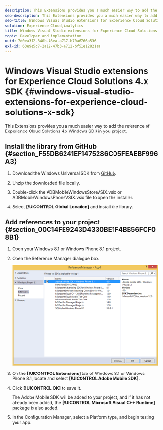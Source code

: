 ```yaml
---
description: This Extensions provides you a much easier way to add the reference of Experience Cloud Solutions 4.x Windows SDK in you project.
seo-description: This Extensions provides you a much easier way to add the reference of Experience Cloud Solutions 4.x Windows SDK in you project.
seo-title: Windows Visual Studio extensions for Experience Cloud Solutions 4.x SDK
solution: Experience Cloud,Analytics
title: Windows Visual Studio extensions for Experience Cloud Solutions 4.x SDK
topic: Developer and implementation
uuid: 7d0ea312-340b-46ea-a737-b70a6766a536
exl-id: 63e9e5c7-2a12-47b3-a712-bf51e12821aa
---
```

# Windows Visual Studio extensions for Experience Cloud Solutions 4.x SDK {#windows-visual-studio-extensions-for-experience-cloud-solutions-x-sdk}

This Extensions provides you a much easier way to add the reference of Experience Cloud Solutions 4.x Windows SDK in you project.

## Install the library from GitHub {#section_F55DB6241EF1475286C05FEAEBF996A3}

1. Download the Windows Universal SDK from [GitHub](https://github.com/Adobe-Marketing-Cloud/mobile-services/releases). 
1. Unzip the downloaded file locally. 
1. Double-click the ADBMobileWindowsStoreVSIX.vsix or ADBMobileWindowsPhoneVSIX.vsix file to open the installer. 

1. Select **[!UICONTROL Global Location]** and install the library.

## Add references to your project {#section_00C14FE9243D4330BE1F4BB56FCF08B1}

1. Open your Windows 8.1 or Windows Phone 8.1 project. 
1. Open the Reference Manager dialogue box.

   ![](assets/ref_manager.png)

1. On the **[!UICONTROL Extensions]** tab of Windows 8.1 or Windows Phone 8.1, locate and select **[!UICONTROL Adobe Mobile SDK]**. 
1. Click **[!UICONTROL OK]** to save it.

   The Adobe Mobile SDK will be added to your project, and if it has not already been added, the **[!UICONTROL Microsoft Visual C++ Runtime]** package is also added. 

1. In the Configuration Manager, select a Platform type, and begin testing your app.
